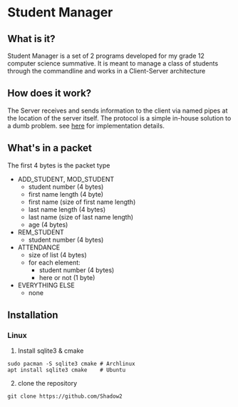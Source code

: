 # Student Manager

## What is it?

Student Manager is a set of 2 programs developed for my grade 12 computer science summative.
It is meant to manage a class of students through the commandline and works in a
Client-Server architecture

## How does it work?

The Server receives and sends information to the client via named pipes at the location of the server itself.
The protocol is a simple in-house solution to a dumb problem. see [here](#whats-in-a-packet) for implementation details.

## What's in a packet
The first 4 bytes is the packet type

- ADD_STUDENT, MOD_STUDENT
    - student number (4 bytes)
    - first name length (4 byte)
    - first name (size of first name length)
    - last name length (4 bytes)
    - last name (size of last name length)
    - age (4 bytes)
- REM_STUDENT
    - student number (4 bytes)
- ATTENDANCE
    - size of list (4 bytes)
    - for each element:
        - student number (4 bytes)
        - here or not (1 byte)
- EVERYTHING ELSE
    - none


## Installation

### Linux
1. Install sqlite3 & cmake
```shell
sudo pacman -S sqlite3 cmake # Archlinux
apt install sqlite3 cmake    # Ubuntu
```
2. clone the repository
```shell
git clone https://github.com/Shadow2
```